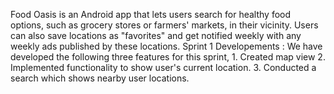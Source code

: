 Food Oasis is an Android app that lets users search for healthy food options, such as grocery stores or farmers' markets, in their vicinity. Users can also save locations as "favorites" and get notified weekly with any weekly ads published by these locations.
Sprint 1 Developements : We have developed the following three features for this sprint, 1. Created map view 2. Implemented functionality to show user's current location. 3. Conducted a search which shows nearby user locations.

